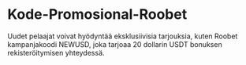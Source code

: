 # Kode-Promosional-Roobet
Uudet pelaajat voivat hyödyntää eksklusiivisia tarjouksia, kuten Roobet kampanjakoodi NEWUSD, joka tarjoaa 20 dollarin USDT bonuksen rekisteröitymisen yhteydessä.
